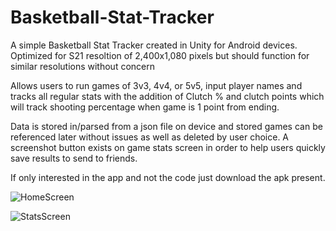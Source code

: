 # Basketball-Stat-Tracker



A simple Basketball Stat Tracker created in Unity for Android devices. 
Optimized for S21 resoltion of 2,400x1,080 pixels but should function for similar resolutions without concern

Allows users to run games of 3v3, 4v4, or 5v5, input player names and tracks all regular stats with the addition of Clutch % and clutch points
which will track shooting percentage when game is 1 point from ending. 

Data is stored in/parsed from a json file on device and stored games can be referenced later without issues as well as deleted by user choice. 
A screenshot button exists on game stats screen in order to help users quickly save results to send to friends. 

If only interested in the app and not the code just download the apk present. 

![HomeScreen](https://user-images.githubusercontent.com/51506640/192491792-b3cd279c-4399-4cd0-bc56-4633e02a3496.jpg)

![StatsScreen](https://user-images.githubusercontent.com/51506640/192491875-88bd63e6-1358-4b54-874c-570c31cec27e.jpg)